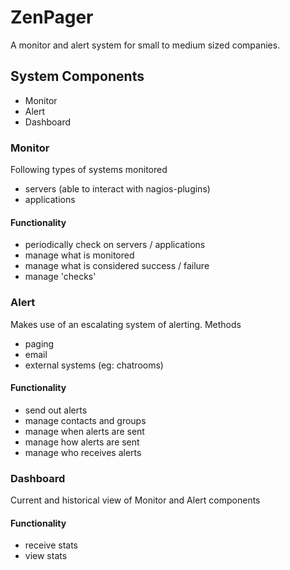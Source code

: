 # ZenPager

A monitor and alert system for small to medium sized companies.


## System Components

- Monitor
- Alert
- Dashboard


### Monitor


Following types of systems monitored
- servers (able to interact with nagios-plugins)
- applications


#### Functionality
- periodically check on servers / applications
- manage what is monitored
- manage what is considered success / failure
- manage 'checks'


### Alert

Makes use of an escalating system of alerting.
Methods
- paging
- email
- external systems (eg: chatrooms)

#### Functionality
- send out alerts
- manage contacts and groups
- manage when alerts are sent
- manage how alerts are sent
- manage who receives alerts


### Dashboard

Current and historical view of Monitor and Alert components

#### Functionality
- receive stats
- view stats
